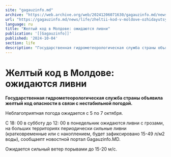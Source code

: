 ```yaml
---
site: "gagauzinfo.md"
archive: "https://web.archive.org/web/20241206071630/gagauzinfo.md/news/life/zheltii-kod-v-moldove-ozhidayutsya-livni"
url: "https://gagauzinfo.md/news/life/zheltii-kod-v-moldove-ozhidayutsya-livni"
language: ru
title: "Желтый код в Молдове: ожидаются ливни"
publication: '[[Gagauzinfo]]'
published: '2024-10-04'
section: life
description: "Государственная гидрометеорологическая служба страны объявила желтый код опасности в связи с нестабильной погодой."
---
```


# Желтый код в Молдове: ожидаются ливни

**Государственная гидрометеорологическая служба страны объявила желтый код опасности в связи с нестабильной погодой.**

Неблагоприятная погода ожидается с 5 по 7 октября.

С 18: 00 в субботу до 12: 00 в понедельник ожидаются ливни с грозами, на больших территориях периодически сильные ливни (кратковременные или с накоплением, будет зафиксировано 15-49 л/м2 воды), сообщаепт новостной портал Gagauzinfo.MD.

Ожидается сильный ветер порывами до 15-20 м/с.
